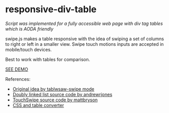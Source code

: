 # responsive-div-table

*Script was implemented for a fully accessible web page with div tag tables which is AODA friendly* 

swipe.js makes a table responsive with the idea of swiping a set of columns to right or left in a smaller view. Swipe touch motions inputs are accepted in mobile/touch devices.

Best to work with tables for comparison.

[SEE DEMO](http://npark8.github.io/responsive-div-table/demo.html)

References: 
  - [Original idea by tablwsaw-swipe mode](https://github.com/filamentgroup/tablesaw)
  - [Doubly linked list source code by andrewrjones](https://github.com/andrewrjones/doubly-linked-list-js)
  - [TouchSwipe source code by mattbryson](https://github.com/mattbryson/TouchSwipe-Jquery-Plugin)
  - [CSS and table converter](http://divtable.com/)
